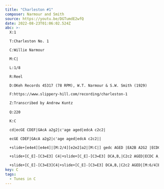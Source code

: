 ```yaml
---
title: "Charleston #1"
composer: Narmour and Smith
source: https://youtu.be/DGTumdE2wfQ
date: 2022-08-23T01:06:02.524Z
abc: >-
  X:1

  T:Charleston No. 1

  C:Willie Narmour

  M:C|

  L:1/8

  R:Reel

  D:OKeh Records 45317 (78 RPM), W.T. Narmour & S.W. Smith (1929)

  F:https://www.slippery-hill.com/recording/charleston-1

  Z:Transcribed by Andrew Kuntz
  
  Q:220

  K:C

  cd|ecGE CDEF|GAcA a2g2|c'age aged|edcA c2c2|

  ecGE CDEF|GAcA a2g2|c'age aged|edcA c2c2||

  +slide+[e4e4][e4e4]|[M:2/4][e2e2]a2|[M:C|] gedc AGED |EA2B A2G2 |ECDC A,C3|

  +slide+[C_E]-[C3=E3] C4|+slide+[C_E]-[C3=E3] DCA,B,|C2c2 AGED|ECDC A,C3|

  +slide+[C_E]-[C3=E3]C4|+slide+[C_E]-[C3=E3] DCA,B,|C2c2 AGED|[M:6/4]ECDC A,C3 C2||
key: C
tags:
  - Tunes in C
---
```

